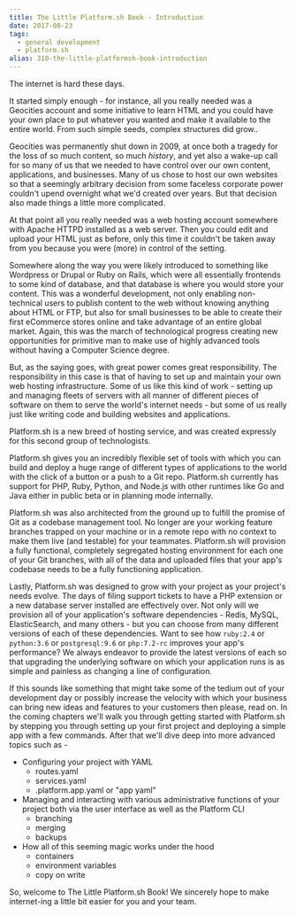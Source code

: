 ```yaml
---
title: The Little Platform.sh Book - Introduction
date: 2017-08-23
tags: 
  - general development
  - platform.sh
alias: 310-the-little-platformsh-book-introduction
---
```


The internet is hard these days. 

It started simply enough - for instance, all you really needed was a Geocities account and some initiative to learn HTML and you could have your own place to put whatever you wanted and make it available to the entire world. From such simple seeds, complex structures did grow..

Geocities was permanently shut down in 2009, at once both a tragedy for the loss of so much content, so much _history_, and yet also a wake-up call for so many of us that we needed to have control over our own content, applications, and businesses. Many of us chose to host our own websites so that a seemingly arbitrary decision from some faceless corporate power couldn't upend overnight what we'd created over years. But that decision also made things a little more complicated.

At that point all you really needed was a web hosting account somewhere with Apache HTTPD installed as a web server. Then you could edit and upload your HTML just as before, only this time it couldn't be taken away from you because you were (more) in control of the setting. 

Somewhere along the way you were likely introduced to something like Wordpress or Drupal or Ruby on Rails, which were all essentially frontends to some kind of database, and that database is where you would store your content. This was a wonderful development, not only enabling non-technical users to publish content to the web without knowing anything about HTML or FTP, but also for small businesses to be able to create their first eCommerce stores online and take advantage of an entire global market. Again, this was the march of technological progress creating new opportunities for primitive man to make use of highly advanced tools without having a Computer Science degree.

But, as the saying goes, with great power comes great responsibility. The responsibility in this case is that of having to set up and maintain your own web hosting infrastructure. Some of us like this kind of work - setting up and managing fleets of servers with all manner of different pieces of software on them to serve the world's internet needs - but some of us really just like writing code and building websites and applications.

Platform.sh is a new breed of hosting service, and was created expressly for this second group of technologists. 

Platform.sh gives you an incredibly flexible set of tools with which you can build and deploy a huge range of different types of applications to the world with the click of a button or a push to a Git repo. Platform.sh currently has support for PHP, Ruby, Python, and Node.js with other runtimes like Go and Java either in public beta or in planning mode internally.

Platform.sh was also architected from the ground up to fulfill the promise of Git as a codebase management tool. No longer are your working feature branches trapped on your machine or in a remote repo with no context to make them live (and testable) for your teammates. Platform.sh will provision a fully functional, completely segregated hosting environment for each one of your Git branches, with all of the data and uploaded files that your app's codebase needs to be a fully functioning application.

Lastly, Platform.sh was designed to grow with your project as your project's needs evolve. The days of filing support tickets to have a PHP extension or a new database server installed are effectively over. Not only will we provision all of your application's software dependencies - Redis, MySQL, ElasticSearch, and many others - but you can choose from many different versions of each of these dependencies. Want to see how `ruby:2.4` or `python:3.6` or `postgresql:9.6` or `php:7.2-rc` improves your app's performance? We always endeavor to provide the latest versions of each so that upgrading the underlying software on which your application runs is as simple and painless as changing a line of configuration. 

If this sounds like something that might take some of the tedium out of your development day or possibly increase the velocity with which your business can bring new ideas and features to your customers then please, read on. In the coming chapters we'll walk you through getting started with Platform.sh by stepping you through setting up your first project and deploying a simple app with a few commands. After that we'll dive deep into more advanced topics such as -

- Configuring your project with YAML
  - routes.yaml
  - services.yaml
  - .platform.app.yaml or "app yaml"
- Managing and interacting with various administrative functions of your project both via the user interface as well as the Platform CLI
  - branching
  - merging
  - backups
- How all of this seeming magic works under the hood
  - containers
  - environment variables
  - copy on write

So, welcome to The Little Platform.sh Book! We sincerely hope to make internet-ing a little bit easier for you and your team.